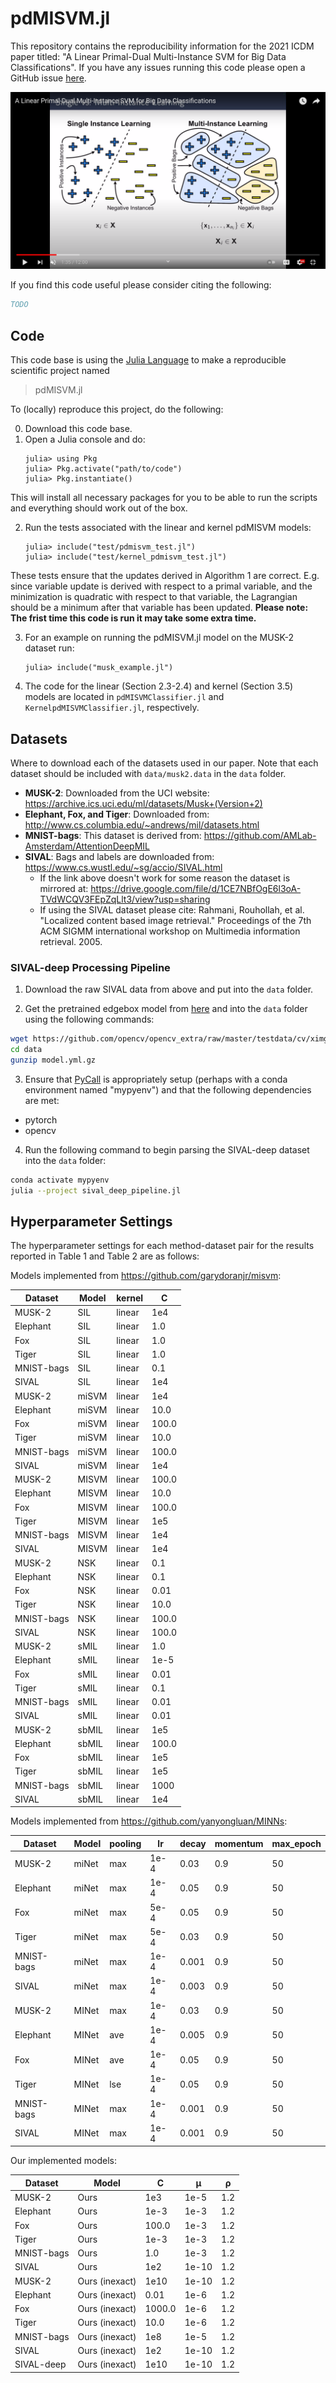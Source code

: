 # pdMISVM.jl

This repository contains the reproducibility information for the 2021 ICDM paper titled: "A Linear Primal-Dual Multi-Instance SVM for Big Data Classifications". If you have any issues running this code please open a GitHub issue [here](https://github.com/minds-mines/pdMISVM.jl/issues).

[![A Linear Primal-Dual Multi-Instance SVM for Big Data Classifications](/images/pdmisvm-thumbnail.png)](https://www.youtube.com/watch?v=dB8R9Qxlsjw)

If you find this code useful please consider citing the following:

```bibtex
TODO
```

## Code

This code base is using the [Julia Language](https://julialang.org/) to make a reproducible scientific project named
> pdMISVM.jl 

To (locally) reproduce this project, do the following:

0. Download this code base. 
1. Open a Julia console and do:
   ```
   julia> using Pkg
   julia> Pkg.activate("path/to/code")
   julia> Pkg.instantiate()
   ```

This will install all necessary packages for you to be able to run the scripts and
everything should work out of the box.

2. Run the tests associated with the linear and kernel pdMISVM models:
   ```
   julia> include("test/pdmisvm_test.jl")
   julia> include("test/kernel_pdmisvm_test.jl")
   ```
These tests ensure that the updates derived in Algorithm 1 are correct. E.g. since variable update is derived with respect to a primal variable, and the minimization is quadratic with respect to that variable, the Lagrangian should be a minimum after that variable has been updated. **Please note: The frist time this code is run it may take some extra time.**

3. For an example on running the pdMISVM.jl model on the MUSK-2 dataset run:
   ```
   julia> include("musk_example.jl")
   ```

4. The code for the linear (Section 2.3-2.4) and kernel (Section 3.5) models are located in `pdMISVMClassifier.jl` and `KernelpdMISVMClassifier.jl`, respectively.

## Datasets

Where to download each of the datasets used in our paper. Note that each dataset should be included with `data/musk2.data` in the `data` folder.

 - **MUSK-2**: Downloaded from the UCI website: https://archive.ics.uci.edu/ml/datasets/Musk+(Version+2)
 - **Elephant, Fox, and Tiger**: Downloaded from: http://www.cs.columbia.edu/~andrews/mil/datasets.html
 - **MNIST-bags**: This dataset is derived from: https://github.com/AMLab-Amsterdam/AttentionDeepMIL
 - **SIVAL**: Bags and labels are downloaded from: https://www.cs.wustl.edu/~sg/accio/SIVAL.html
   - If the link above doesn't work for some reason the dataset is mirrored at: https://drive.google.com/file/d/1CE7NBfOgE6l3oA-TVdWCQV3FEpZqLlt3/view?usp=sharing
   - If using the SIVAL dataset please cite: Rahmani, Rouhollah, et al. "Localized content based image retrieval." Proceedings of the 7th ACM SIGMM international workshop on Multimedia information retrieval. 2005.

### SIVAL-deep Processing Pipeline

1. Download the raw SIVAL data from above and put into the `data` folder.

2. Get the pretrained edgebox model from [here](https://github.com/opencv/opencv_extra/blob/master/testdata/cv/ximgproc/model.yml.gz) and into the `data` folder using the following commands:

```bash
wget https://github.com/opencv/opencv_extra/raw/master/testdata/cv/ximgproc/model.yml.gz -O data/model.yml.gz
cd data
gunzip model.yml.gz
```

3. Ensure that [PyCall](https://github.com/JuliaPy/PyCall.jl) is appropriately setup (perhaps with a conda environment named "mypyenv") and that the following dependencies are met:
 - pytorch
 - opencv

4. Run the following command to begin parsing the SIVAL-deep dataset into the `data` folder:

```bash
conda activate mypyenv
julia --project sival_deep_pipeline.jl
```

## Hyperparameter Settings

The hyperparameter settings for each method-dataset pair for the results reported in Table 1 and Table 2 are as follows:

Models implemented from https://github.com/garydoranjr/misvm:

| Dataset | Model | kernel |   C   |
| ------- | ----- | -----  | ----- |
| MUSK-2 | SIL | linear | 1e4 |
| Elephant | SIL | linear | 1.0 |
| Fox | SIL | linear | 1.0 |
| Tiger | SIL | linear | 1.0 |
| MNIST-bags | SIL | linear | 0.1 |
| SIVAL | SIL | linear | 1e4 |
| MUSK-2 | miSVM | linear | 1e4 |
| Elephant | miSVM | linear | 10.0 |
| Fox | miSVM | linear | 100.0 |
| Tiger | miSVM | linear | 10.0 |
| MNIST-bags | miSVM | linear | 100.0 |
| SIVAL | miSVM | linear | 1e4 |
| MUSK-2 | MISVM | linear | 100.0 |
| Elephant | MISVM | linear | 10.0 |
| Fox | MISVM | linear | 100.0 |
| Tiger | MISVM | linear | 1e5 |
| MNIST-bags | MISVM | linear | 1e4 |
| SIVAL | MISVM | linear | 1e4 |
| MUSK-2 | NSK | linear | 0.1 |
| Elephant | NSK | linear | 0.1 |
| Fox | NSK | linear | 0.01 |
| Tiger | NSK | linear | 10.0 |
| MNIST-bags | NSK | linear | 100.0 |
| SIVAL | NSK | linear | 100.0 |
| MUSK-2 | sMIL | linear | 1.0 |
| Elephant | sMIL | linear | 1e-5 |
| Fox | sMIL | linear | 0.01 |
| Tiger | sMIL | linear | 0.1 |
| MNIST-bags | sMIL | linear | 0.01 |
| SIVAL | sMIL | linear | 0.01 |
| MUSK-2 | sbMIL | linear | 1e5 |
| Elephant | sbMIL | linear | 100.0 |
| Fox | sbMIL | linear | 1e5 |
| Tiger | sbMIL | linear | 1e5 |
| MNIST-bags | sbMIL | linear | 1000 |
| SIVAL | sbMIL | linear | 1e4 |

Models implemented from https://github.com/yanyongluan/MINNs:

| Dataset | Model |   pooling   |   lr   |   decay   | momentum | max_epoch |
| ------- | ----- | ----- | ----- | ----- | ----- | ----- |
| MUSK-2 | miNet | max | 1e-4 | 0.03 | 0.9 | 50 |
| Elephant | miNet | max | 1e-4 | 0.05 | 0.9 | 50 |
| Fox | miNet | max | 5e-4 | 0.05 | 0.9 | 50 |
| Tiger | miNet | max | 5e-4 | 0.03 | 0.9 | 50 |
| MNIST-bags | miNet | max | 1e-4 | 0.001 | 0.9 | 50 |
| SIVAL | miNet | max | 1e-4 | 0.003 | 0.9 | 50 |
| MUSK-2 | MINet | max | 1e-4 | 0.03 | 0.9 | 50 |
| Elephant | MINet | ave | 1e-4 | 0.005 | 0.9 | 50 |
| Fox | MINet | ave | 1e-4 | 0.05 | 0.9 | 50 |
| Tiger | MINet | lse | 1e-4 | 0.05 | 0.9 | 50 |
| MNIST-bags | MINet | max | 1e-4 | 0.001 | 0.9 | 50 |
| SIVAL | MINet | max | 1e-4 | 0.001 | 0.9 | 50 |

Our implemented models:

| Dataset | Model |   C   |   μ   |   ρ   |
| ------- | ----- | ----- | ----- | ----- |
| MUSK-2 | Ours | 1e3 | 1e-5 | 1.2 |
| Elephant | Ours | 1e-3 | 1e-3 | 1.2 |
| Fox | Ours | 100.0 | 1e-3 | 1.2 |
| Tiger | Ours | 1e-3 | 1e-3 | 1.2 |
| MNIST-bags | Ours | 1.0 | 1e-3 | 1.2 |
| SIVAL | Ours | 1e2 | 1e-10 | 1.2 |
| MUSK-2 | Ours (inexact) | 1e10 | 1e-10 | 1.2 |
| Elephant | Ours (inexact) | 0.01 | 1e-6 | 1.2 |
| Fox | Ours (inexact) | 1000.0 | 1e-6 | 1.2 |
| Tiger | Ours (inexact) | 10.0 | 1e-6 | 1.2 |
| MNIST-bags | Ours (inexact) | 1e8 | 1e-5 | 1.2 |
| SIVAL | Ours (inexact) | 1e2 | 1e-10 | 1.2 |
| SIVAL-deep | Ours (inexact) | 1e10 | 1e-10 | 1.2 |
